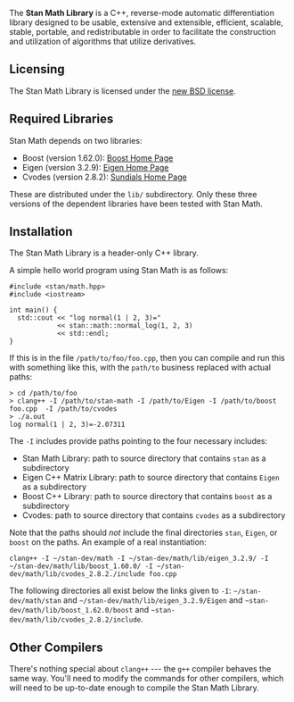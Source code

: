 The <b>Stan Math Library</b> is a C++, reverse-mode automatic differentiation library designed to be usable, extensive and extensible, efficient, scalable, stable, portable, and redistributable in order to facilitate the construction and utilization of algorithms that utilize derivatives.

Licensing
---------
The Stan Math Library is licensed under the [new BSD license](https://raw.githubusercontent.com/stan-dev/math/develop/licenses/stan-math-library-license.txt).

Required Libraries
------------------
Stan Math depends on two libraries:

- Boost (version 1.62.0): [Boost Home Page](http://www.boost.org)
- Eigen (version 3.2.9): [Eigen Home Page](http://eigen.tuxfamily.org/index.php?title=Main_Page)
- Cvodes (version 2.8.2): [Sundials Home Page](http://computation.llnl.gov/projects/sundials/sundials-software)

These are distributed under the `lib/` subdirectory. Only these three versions of the dependent libraries have been tested with Stan Math.

Installation
------------
The Stan Math Library is a header-only C++ library.

A simple hello world program using Stan Math is as follows:

```
#include <stan/math.hpp>
#include <iostream>

int main() {
  std::cout << "log normal(1 | 2, 3)=" 
            << stan::math::normal_log(1, 2, 3) 
            << std::endl;
}
```

If this is in the file `/path/to/foo/foo.cpp`, then you can compile and run this with something like this, with the `path/to` business replaced with actual paths:

```
> cd /path/to/foo
> clang++ -I /path/to/stan-math -I /path/to/Eigen -I /path/to/boost foo.cpp  -I /path/to/cvodes
> ./a.out
log normal(1 | 2, 3)=-2.07311
```

The `-I` includes provide paths pointing to the four necessary includes:

* Stan Math Library:  path to source directory that contains `stan` as a subdirectory
* Eigen C++ Matrix Library:  path to source directory that contains `Eigen` as a subdirectory
* Boost C++ Library:  path to source directory that contains `boost` as a subdirectory
* Cvodes: path to source directory that contains `cvodes` as a subdirectory

Note that the paths should *not* include the final directories `stan`, `Eigen`, or `boost` on the paths.  An example of a real instantiation:

```
clang++ -I ~/stan-dev/math -I ~/stan-dev/math/lib/eigen_3.2.9/ -I ~/stan-dev/math/lib/boost_1.60.0/ -I ~/stan-dev/math/lib/cvodes_2.8.2./include foo.cpp
```

The following directories all exist below the links given to `-I`: `~/stan-dev/math/stan` and `~/stan-dev/math/lib/eigen_3.2.9/Eigen` and `~stan-dev/math/lib/boost_1.62.0/boost` and `~stan-dev/math/lib/cvodes_2.8.2/include`.

Other Compilers
---------------
There's nothing special about `clang++` --- the `g++` compiler behaves the same way.  You'll need to modify the commands for other compilers, which will need to be up-to-date enough to compile the Stan Math Library.
